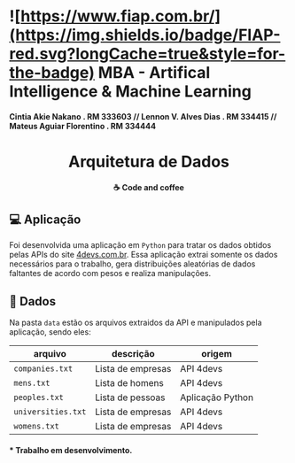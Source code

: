 # ![https://www.fiap.com.br/](https://img.shields.io/badge/FIAP-red.svg?longCache=true&style=for-the-badge) MBA - Artifical Intelligence & Machine Learning

#### Cintia Akie Nakano . RM 333603 // Lennon V. Alves Dias . RM 334415 // Mateus Aguiar Florentino . RM 334444

<h1 align="center">
    Arquitetura de Dados
</h1>

<h4 align="center">
    ☕ Code and coffee
</h4>

## 💻 Aplicação

Foi desenvolvida uma aplicação em `Python` para tratar os dados obtidos pelas APIs do site [4devs.com.br](https://www.4devs.com.br/).
Essa aplicação extrai somente os dados necessários para o trabalho, gera distribuições aleatórias de dados faltantes de acordo com pesos e realiza manipulações.

## 📂 Dados

Na pasta `data` estão os arquivos extraidos da API e manipulados pela aplicação, sendo eles:

| arquivo | descrição | origem |
|---|---| --- |
| `companies.txt` | Lista de empresas | API 4devs |
| `mens.txt` | Lista de homens | API 4devs |
| `peoples.txt` | Lista de pessoas | Aplicação Python |
| `universities.txt` | Lista de empresas | API 4devs |
| `womens.txt` | Lista de empresas | API 4devs |

#### * Trabalho em desenvolvimento.